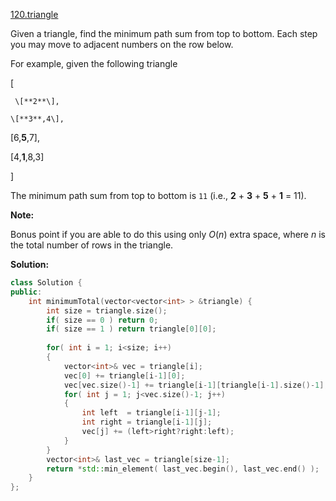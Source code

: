 [120.triangle](https://leetcode.com/problems/triangle/)  

Given a triangle, find the minimum path sum from top to bottom. Each step you may move to adjacent numbers on the row below.

For example, given the following triangle

  
\[
  
     \[**2**\],
  
    \[**3**,4\],
  
   \[6,**5**,7\],
  
  \[4,**1**,8,3\]
  
\]
  

The minimum path sum from top to bottom is `11` (i.e., **2** + **3** + **5** + **1** = 11).

**Note:**

Bonus point if you are able to do this using only _O_(_n_) extra space, where _n_ is the total number of rows in the triangle.  



**Solution:**  

```cpp
class Solution {
public:
    int minimumTotal(vector<vector<int> > &triangle) {
        int size = triangle.size();
        if( size == 0 ) return 0;
        if( size == 1 ) return triangle[0][0];
        
        for( int i = 1; i<size; i++)
        {
            vector<int>& vec = triangle[i];
            vec[0] += triangle[i-1][0];
            vec[vec.size()-1] += triangle[i-1][triangle[i-1].size()-1];
            for( int j = 1; j<vec.size()-1; j++)
            {
                int left  = triangle[i-1][j-1];
                int right = triangle[i-1][j];
                vec[j] += (left>right?right:left);
            }
        }
        vector<int>& last_vec = triangle[size-1];
        return *std::min_element( last_vec.begin(), last_vec.end() );
    }
};
```
      